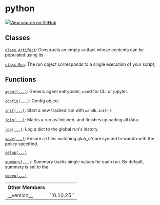 # python

<!-- Insert buttons and diff -->


[![](https://www.tensorflow.org/images/GitHub-Mark-32px.png)View source on GitHub](https://www.github.com/wandb/client/tree/18a721ba0f880a64aea802ebd3e2862f394610f4/wandb/__init__.py)








## Classes

[`class Artifact`](./artifact.md): Constructs an empty artifact whose contents can be populated using its

[`class Run`](./run.md): The run object corresponds to a single execution of your script,

## Functions

[`agent(...)`](./agent.md): Generic agent entrypoint, used for CLI or jupyter.

[`config(...)`](./config.md): Config object

[`init(...)`](./init.md): Start a new tracked run with <code>wandb.init()</code>.

[`join(...)`](./join.md): Marks a run as finished, and finishes uploading all data.

[`log(...)`](./log.md): Log a dict to the global run's history.

[`save(...)`](./save.md): Ensure all files matching *glob_str* are synced to wandb with the policy specified.

[`setup(...)`](./setup.md)

[`summary(...)`](./summary.md): Summary tracks single values for each run. By default, summary is set to the

[`sweep(...)`](./sweep.md)



<!-- Tabular view -->
<table>
<tr><th>Other Members</th></tr>

<tr>
<td>
__version__<a id="__version__"></a>
</td>
<td>
`'0.10.25'`
</td>
</tr>
</table>

